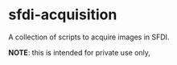 # sfdi-acquisition
A collection of scripts to acquire images in SFDI.

**NOTE**: this is intended for private use only, 
